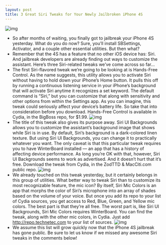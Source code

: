 ```yaml
---
layout: post
title: 3 Great Siri Tweaks for Your Newly Jailbroken iPhone 4S
---
```

![img](http://media.idownloadblog.com/wp-content/uploads/2012/01/siri-jailbreak-header-e1327112113322.jpg)
* So after months of waiting, you finally got to jailbreak your iPhone 4S yesterday. What do you do now? Sure, you’ll install SBSettings, Activator, and a couple other essential utilities. But then what?
* Remember that the 4S has a feature that no other iOS device has: Siri. And jailbreak developers are already finding out ways to customize the assistant. Here’s three Siri-related tweaks we’ve come across so far…
* The first Siri-flavored tweak we’re going to be looking at is Hands-Free Control. As the name suggests, this utility allows you to activate Siri without having to hold down your iPhone’s Home button. It pulls this off by running a continuous listening service in your iPhone’s background that will activate Siri anytime it recognizes a set keyword. The default command is “Siri,” but you can customize that along with sensitivity and other options from within the Settings app. As you can imagine, this tweak could seriously affect your device’s battery life. So take that into consideration before you download. Hands-Free Control is available in Cydia, in the BigBoss repo, for $1.99.
![img](http://media.idownloadblog.com/wp-content/uploads/2012/01/hands-free-siri--e1327112173673.jpg)
* The title of this tweak also gives its purpose away. Siri UI Backgrounds allows you to customize the assistant’s background image that shows while Siri is in use. By default, Siri’s background is a dark-colored linen texture. But using Siri UI Backgrounds, you can change it to practically whatever you want. The only caveat is that this particular tweak requires you to have WinterBoard installed — an app that has a history of affecting device performance. As long you’re OK with that, however, Siri UI Backgrounds seems to work as advertised. And it doesn’t hurt that it’s free. Download the tweak from Cydia, in the ZodTTD & MacCiti.com public repo.
![img](http://media.idownloadblog.com/wp-content/uploads/2012/01/siri-ui-background-e1327112215371.jpg)
* We already touched on this tweak yesterday, but it certainly belongs in this group of utilities. What better way to tweak Siri than to customize its most recognizable feature, the mic icon? By itself, Siri Mic Colors is an app that morphs the color of Siri’s microphone into an array of shades based on the volume of your voice. But once you add its repo to your list of Cydia sources, you get access to Red, Blue, Green, and Yellow mic colors. The best part is that they’re all free. The worst part is, like Siri UI Backgrounds, Siri Mic Colors requires WinterBoard. You can find the tweak, along with the other mic colors, in Cydia. Just add http://repo.technetec.com to your list of sources.
![img](http://media.idownloadblog.com/wp-content/uploads/2012/01/siri-mic-color.jpg)
* We assume this list will grow quickly now that the iPhone 4S jailbreak has gone public. Be sure to let us know if we missed any awesome Siri tweaks in the comments below!

